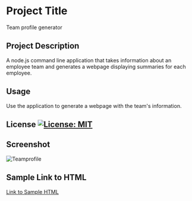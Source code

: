 # Project Title
Team profile generator

## Project Description
A node.js command line application that takes information about an employee team and generates a webpage displaying summaries for each employee. 

## Usage
Use the application to generate a webpage with the team's information.

## License [![License: MIT](https://img.shields.io/badge/License-MIT-yellow.svg)](https://opensource.org/licenses/MIT) 

## Screenshot
  
![Teamprofile](https://user-images.githubusercontent.com/95100285/158094555-3b39bb52-923e-4348-b683-81573380e676.PNG)

## Sample Link to HTML

[Link to Sample HTML](https://rioobod.github.io/team-profile-generator/dist/index.html)
